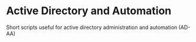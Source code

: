 # Active Directory and Automation
Short scripts useful for active directory administration and automation (AD-AA)

